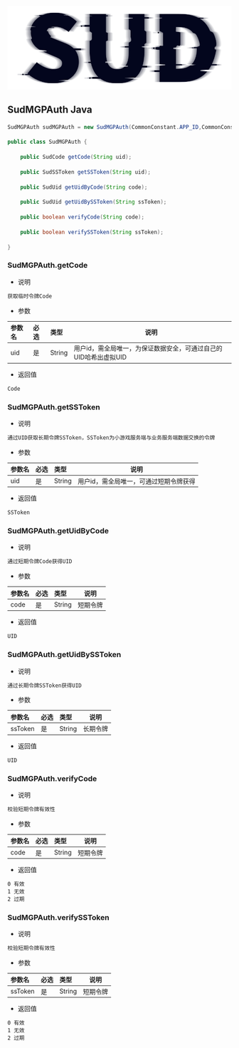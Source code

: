 #

![SUD](../../Resource/logo.png)

## SudMGPAuth Java

```java
SudMGPAuth sudMGPAuth = new SudMGPAuth(CommonConstant.APP_ID,CommonConstant.APP_SECRET);

public class SudMGPAuth {

    public SudCode getCode(String uid);

    public SudSSToken getSSToken(String uid);

    public SudUid getUidByCode(String code);

    public SudUid getUidBySSToken(String ssToken);

    public boolean verifyCode(String code);

    public boolean verifySSToken(String ssToken);

}
```

### SudMGPAuth.getCode

- 说明

```txt
获取临时令牌Code
```

- 参数

|参数名|必选|类型|说明|
|:----|:---|:-----|-----|
|uid|是|String|用户id，需全局唯一，为保证数据安全，可通过自己的UID哈希出虚拟UID|

- 返回值

```txt
Code
```

### SudMGPAuth.getSSToken

- 说明

```txt
通过UID获取长期令牌SSToken，SSToken为小游戏服务端与业务服务端数据交换的令牌
```

- 参数

|参数名|必选|类型|说明|
|:----|:---|:-----|-----|
|uid|是|String|用户id，需全局唯一，可通过短期令牌获得|

- 返回值

```txt
SSToken
```

### SudMGPAuth.getUidByCode

- 说明

```txt
通过短期令牌Code获得UID
```

- 参数

|参数名|必选|类型|说明|
|:----|:---|:-----|-----|
|code|是|String|短期令牌|

- 返回值

```txt
UID
```

### SudMGPAuth.getUidBySSToken

- 说明

```txt
通过长期令牌SSToken获得UID
```

- 参数

|参数名|必选|类型|说明|
|:----|:---|:-----|-----|
|ssToken|是|String|长期令牌|

- 返回值

```txt
UID
```

### SudMGPAuth.verifyCode

- 说明

```txt
校验短期令牌有效性
```

- 参数

|参数名|必选|类型|说明|
|:----|:---|:-----|-----|
|code|是|String|短期令牌|

- 返回值

```txt
0 有效
1 无效
2 过期
```

### SudMGPAuth.verifySSToken

- 说明

```txt
校验短期令牌有效性
```

- 参数

|参数名|必选|类型|说明|
|:----|:---|:-----|-----|
|ssToken|是|String|短期令牌|

- 返回值

```txt
0 有效
1 无效
2 过期
```
